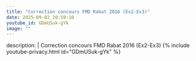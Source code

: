 ```yaml
---
title: "Correction concours FMD Rabat 2016 (Ex2-Ex3)"
date: 2025-09-02 20:59:10 
youtube_id: GDmUSuk-gYk
image: ""
---
```

description: |
  Correction concours FMD Rabat 2016 (Ex2-Ex3)
{% include youtube-privacy.html id="GDmUSuk-gYk" %}
